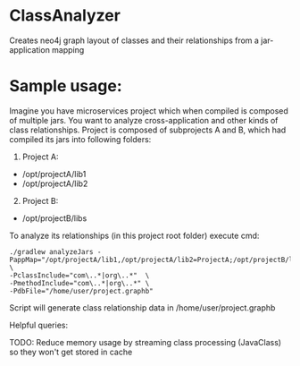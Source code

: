 # ClassAnalyzer
Creates neo4j graph layout of classes and their relationships from a jar-application mapping

# Sample usage:
Imagine you have microservices project which when compiled is composed of
multiple jars. You want to analyze cross-application and other kinds of 
class relationships. Project is composed of subprojects A and B, which had 
compiled its jars into following folders:
1. Project A:
- /opt/projectA/lib1
- /opt/projectA/lib2
2. Project B:
- /opt/projectB/libs

To analyze its relationships (in this project root folder) execute cmd:

    ./gradlew analyzeJars -PappMap="/opt/projectA/lib1,/opt/projectA/lib2=ProjectA;/opt/projectB/libs=ProjectB" \
    -PclassInclude="com\..*|org\..*"  \ 
    -PmethodInclude="com\..*|org\..*" \
    -PdbFile="/home/user/project.graphb"

Script will generate class relationship data in /home/user/project.graphb

Helpful queries:

TODO:
Reduce memory usage by streaming class processing (JavaClass) so they won't get stored in cache